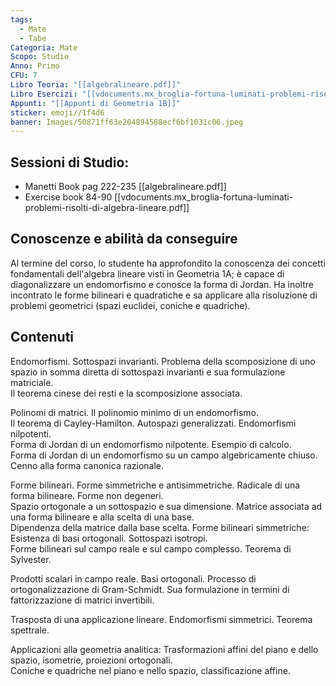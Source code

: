 ```yaml
---
tags:
  - Mate
  - Tabe
Categoria: Mate
Scopo: Studio
Anno: Primo
CFU: 7
Libro Teoria: "[[algebralineare.pdf]]"
Libro Esercizi: "[[vdocuments.mx_broglia-fortuna-luminati-problemi-risolti-di-algebra-lineare.pdf]]"
Appunti: "[[Appunti di Geometria 1B]]"
sticker: emoji//1f4d6
banner: Images/50871ff63e204894588ecf6bf1031c06.jpeg
---
```

## Sessioni di Studio:

- Manetti Book pag 222-235 [[algebralineare.pdf]]
- Exercise book 84-90 [[vdocuments.mx_broglia-fortuna-luminati-problemi-risolti-di-algebra-lineare.pdf]]

## Conoscenze e abilità da conseguire
Al termine del corso, lo studente ha approfondito la conoscenza dei concetti fondamentali dell'algebra lineare visti in Geometria 1A; è capace di diagonalizzare un endomorfismo e conosce la forma di Jordan. Ha inoltre incontrato le forme bilineari e quadratiche e sa applicare alla risoluzione di problemi geometrici (spazi euclidei, coniche e quadriche).

## Contenuti

Endomorfismi. Sottospazi invarianti. Problema della scomposizione di uno spazio in somma diretta di sottospazi invarianti e sua formulazione matriciale.  
Il teorema cinese dei resti e la scomposizione associata.  
  
Polinomi di matrici. Il polinomio minimo di un endomorfismo.  
Il teorema di Cayley-Hamilton. Autospazi generalizzati. Endomorfismi nilpotenti.  
Forma di Jordan di un endomorfismo nilpotente. Esempio di calcolo.  
Forma di Jordan di un endomorfismo su un campo algebricamente chiuso. Cenno alla forma canonica razionale.  
  
Forme bilineari. Forme simmetriche e antisimmetriche. Radicale di una forma bilineare. Forme non degeneri.  
Spazio ortogonale a un sottospazio e sua dimensione. Matrice associata ad una forma bilineare e alla scelta di una base.  
Dipendenza della matrice dalla base scelta. Forme bilineari simmetriche: Esistenza di basi ortogonali. Sottospazi isotropi.  
Forme bilineari sul campo reale e sul campo complesso. Teorema di Sylvester.  
  
Prodotti scalari in campo reale. Basi ortogonali. Processo di ortogonalizzazione di Gram-Schmidt. Sua formulazione in termini di fattorizzazione di matrici invertibili.

Trasposta di una applicazione lineare. Endomorfismi simmetrici. Teorema spettrale.

Applicazioni alla geometria analitica: Trasformazioni affini del piano e dello spazio, isometrie, proiezioni ortogonali.  
Coniche e quadriche nel piano e nello spazio, classificazione affine.